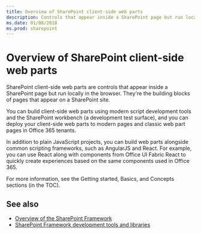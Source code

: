 ```yaml
---
title: Overview of SharePoint client-side web parts
description: Controls that appear inside a SharePoint page but run locally in the browser; the building blocks of pages that appear on a SharePoint site. 
ms.date: 01/08/2018
ms.prod: sharepoint
---
```



# Overview of SharePoint client-side web parts

SharePoint client-side web parts are controls that appear inside a SharePoint page but run locally in the browser. They're the building blocks of pages that appear on a SharePoint site. 

You can build client-side web parts using modern script development tools and the SharePoint workbench (a development test surface), and you can deploy your client-side web parts to modern pages and classic web part pages in Office 365 tenants.  

In addition to plain JavaScript projects, you can build web parts alongside common scripting frameworks, such as AngularJS and React. For example, you can use React along with components from Office UI Fabric React to quickly create experiences based on the same components used in Office 365.

For more information, see the Getting started, Basics, and Concepts sections (in the TOC).

## See also

- [Overview of the SharePoint Framework](../sharepoint-framework-overview.md)
- [SharePoint Framework development tools and libraries](../tools-and-libraries.md)
